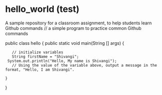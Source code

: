 # hello_world (test)

A sample repository for a classroom assignment, to help students learn Github commands
// a simple program to practice common Github commands 

public class hello {
    public static void main(String [] args) {

       // initialize variables
       String firstName = "Shivangi";
	 System.out.println("Hello, My name is Shivangi");
       // Using the value of the variable above, output a message in the format, "Hello, I am Shivangi".

    }
}
